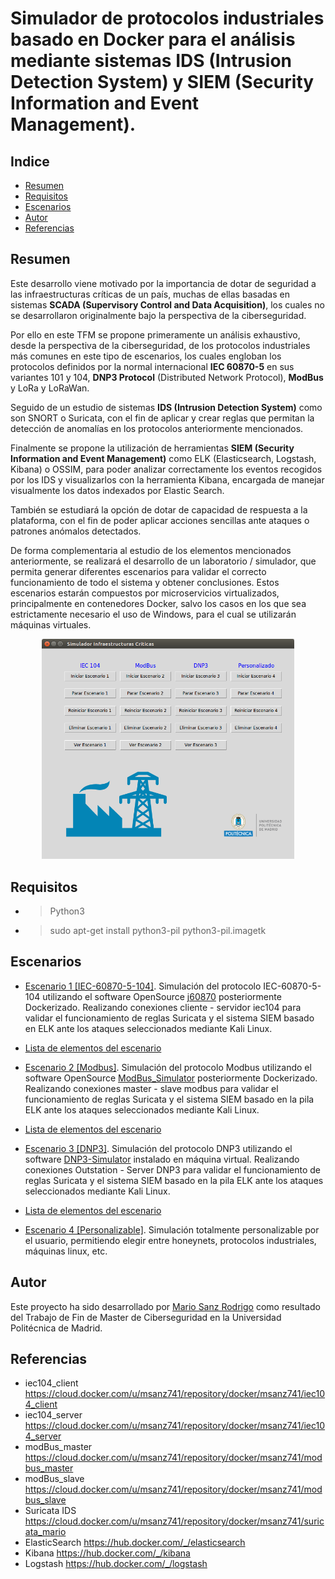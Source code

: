 # Simulador de protocolos industriales basado en Docker para el análisis mediante sistemas IDS (Intrusion Detection System) y SIEM (Security Information and Event Management).

## Indice
- [Resumen](https://github.com/MarioSanzRodrigo/Simulador_IC#Resumen)
- [Requisitos](https://github.com/MarioSanzRodrigo/Simulador_IC#Requisitos)
- [Escenarios](https://github.com/MarioSanzRodrigo/Simulador_IC#Escenarios)
- [Autor](https://github.com/MarioSanzRodrigo/Simulador_IC#Autor)
- [Referencias](https://github.com/MarioSanzRodrigo/Simulador_IC#Referencias)

## Resumen

Este desarrollo viene motivado por la importancia de dotar de seguridad a las infraestructuras críticas de un país, muchas de ellas basadas en sistemas **SCADA (Supervisory Control and Data Acquisition)**, los cuales no se desarrollaron originalmente bajo la perspectiva de la ciberseguridad.

Por ello en este TFM se propone primeramente un análisis exhaustivo, desde la perspectiva de la ciberseguridad, de los protocolos industriales más comunes en este tipo de escenarios, los cuales engloban los protocolos definidos por la normal internacional **IEC 60870-5** en sus variantes 101 y 104, **DNP3 Protocol** (Distributed Network Protocol), **ModBus** y LoRa y LoRaWan.

Seguido de un estudio de sistemas **IDS (Intrusion Detection System)** como son SNORT o Suricata, con el fin de aplicar y crear reglas que permitan la detección de anomalías en los protocolos anteriormente mencionados.

Finalmente se propone la utilización de herramientas **SIEM (Security Information and Event Management)** como ELK (Elasticsearch, Logstash, Kibana) o OSSIM, para poder analizar correctamente los eventos recogidos por los IDS y visualizarlos con la herramienta Kibana, encargada de manejar visualmente los datos indexados por Elastic Search. 

También se estudiará la opción de dotar de capacidad de respuesta a la plataforma, con el fin de poder aplicar acciones sencillas ante ataques o patrones anómalos detectados.

De forma complementaria al estudio de los elementos mencionados anteriormente, se realizará el desarrollo de un laboratorio / simulador, que permita generar diferentes escenarios para validar el correcto funcionamiento de todo el sistema y obtener conclusiones. Estos escenarios estarán compuestos por microservicios virtualizados, principalmente en contenedores Docker, salvo los casos en los que sea estrictamente necesario el uso de Windows, para el cual se utilizarán máquinas virtuales.

<p align="center">
<img src="https://github.com/MarioSanzRodrigo/Simulador_IC/blob/master/Capturas/simulador.png" width="80%">
</p>

## Requisitos

- > Python3 
- > sudo apt-get install python3-pil python3-pil.imagetk

## Escenarios

- [Escenario 1 [IEC-60870-5-104]](https://github.com/MarioSanzRodrigo/Simulador_IC/wiki/Escenario-1.-Protocolo-IEC-60870-5-104). Simulación del protocolo IEC-60870-5-104 utilizando el software OpenSource [j60870](https://www.openmuc.org/iec-60870-5-104/) posteriormente Dockerizado. Realizando conexiones cliente - servidor iec104 para validar el funcionamiento de reglas Suricata y el sistema SIEM basado en ELK ante los ataques seleccionados mediante Kali Linux. 
- [Lista de elementos del escenario](https://github.com/MarioSanzRodrigo/Simulador_IC/wiki/Elementos-escenario-1)

- [Escenario 2 [Modbus]](https://github.com/MarioSanzRodrigo/Simulador_IC/wiki/Escenario-2.-Protocolo-Modbus). Simulación del protocolo Modbus utilizando el software OpenSource [ModBus_Simulator](https://github.com/soso7885/modbus_simulator) posteriormente Dockerizado. Realizando conexiones master - slave modbus para validar el funcionamiento de reglas Suricata y el sistema SIEM basado en la pila ELK ante los ataques seleccionados mediante Kali Linux.

- [Lista de elementos del escenario](https://github.com/MarioSanzRodrigo/Simulador_IC/wiki/Elementos-escenario-2)

- [Escenario 3 [DNP3]](https://github.com/MarioSanzRodrigo/Simulador_IC/wiki/Escenario-3.-Protocolo-DNP3). Simulación del protocolo DNP3 utilizando el software [DNP3-Simulator](http://www.freyrscada.com/dnp3-ieee-1815-Server-Simulator.php) instalado en máquina virtual. Realizando conexiones Outstation - Server DNP3 para validar el funcionamiento de reglas Suricata y el sistema SIEM basado en la pila ELK ante los ataques seleccionados mediante Kali Linux.

- [Lista de elementos del escenario](https://github.com/MarioSanzRodrigo/Simulador_IC/wiki/Elementos-escenario-3)

- [Escenario 4 [Personalizable]](https://github.com/MarioSanzRodrigo/Simulador_IC/wiki/Escenario-4.-Personalizable). Simulación totalmente personalizable por el usuario, permitiendo elegir entre honeynets, protocolos industriales, máquinas linux, etc. 

## Autor

Este proyecto ha sido desarrollado por [Mario Sanz Rodrigo](https://www.linkedin.com/in/mario-sanz-rodrigo-8757a2a0/) como resultado del Trabajo de Fin de Master de Ciberseguridad en la Universidad Politécnica de Madrid.


## Referencias

- iec104_client  https://cloud.docker.com/u/msanz741/repository/docker/msanz741/iec104_client
- iec104_server  https://cloud.docker.com/u/msanz741/repository/docker/msanz741/iec104_server
- modBus_master  https://cloud.docker.com/u/msanz741/repository/docker/msanz741/modbus_master
- modBus_slave   https://cloud.docker.com/u/msanz741/repository/docker/msanz741/modbus_slave
- Suricata IDS   https://cloud.docker.com/u/msanz741/repository/docker/msanz741/suricata_mario
- ElasticSearch  https://hub.docker.com/_/elasticsearch
- Kibana         https://hub.docker.com/_/kibana
- Logstash       https://hub.docker.com/_/logstash
